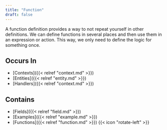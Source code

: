 ```yaml
---
title: "Function"
draft: false
---
```


A function definition provides a way to not repeat yourself in 
other definitions. We can define functions in several places and then use 
them in an expression or action. This way, we only need to define the logic 
for something once. 

## Occurs In
* [Contexts]({{< relref "context.md" >}})
* [Entities]({{< relref "entity.md" >}})
* [Handlers]({{< relref "context.md" >}})

## Contains
* [Fields]({{< relref "field.md" >}})
* [Examples]({{< relref "example.md" >}})
* [Functions]({{< relref "function.md" >}}) {{< icon "rotate-left" >}}